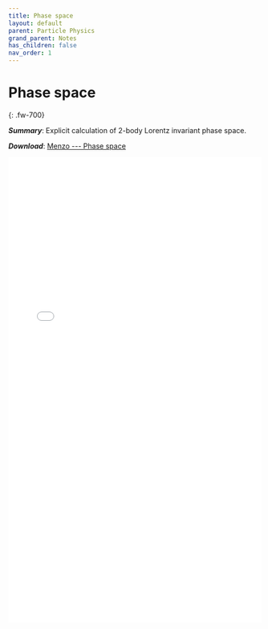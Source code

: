 ```yaml
---
title: Phase space
layout: default
parent: Particle Physics
grand_parent: Notes
has_children: false
nav_order: 1
---
```


# **Phase space**
{: .fw-700}

<!---
***Title***: Phase space
/--->
***Summary***: Explicit calculation of 2-body Lorentz invariant phase space.

***Download***:  [Menzo --- Phase space]

<!--- This is how to embed a PDF into the page --->

<iframe
	align="center"
	src="../pdfs/Menzo-phase_space.pdf#toolbar=0"
	width="100%"
	height="928px"
	style="border:none"
  frameborder="0"
></iframe> 

[Menzo --- Phase space]: ../pdfs/Menzo-phase_space.pdf
